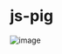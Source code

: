 # js-pig
![image](https://user-images.githubusercontent.com/38886930/198882195-e136e161-0f57-4593-b31e-e4dd2f17eddf.png)

